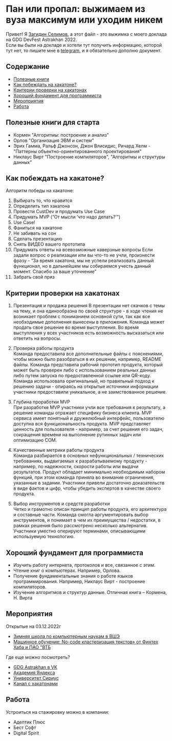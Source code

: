 # Пан или пропал: выжимаем из вуза максимум или уходим никем

Привет! Я [Загидин Селимов](https://seljmov.github.io), а этот файл - это выжимка с моего доклада на GDG DevFest Astrakhan 2022.  
Если вы были на докладе и хотели тут получить информацию, которой тут нет, то пишите мне в [telegram](seljmov.t.me), и я обязательно дополню документ.

## Содержание 

- [Полезные книги](#books)
- [Как побеждать на хакатоне?](#win_alg)
- [Критерии проверки на хакатонах](#win_criteria)
- [Хороший фундамент для программиста](#prog_base)
- [Мероприятия](#events)
- [Работа](#work)

## <a name="books"></a>Полезные книги для старта

- Кормен "Алгоритмы: построение и анализ"
- Орлов "Организация ЭВМ и систем"
- Эрих Гамма, Ральф Джонсон, Джон Влисидис, Ричард Хелм - "Паттерны объектно-ориентированного проектирования"
- Никлаус Вирт "Построение компиляторов", "Алгоритмы и структуры данных"


## <a name="win_alg"></a>Как побеждать на хакатоне?

Алгоритм победы на хакатоне:
1. Выбирать то, что нравится
2. Определить тип хакатона
3. Провести CustDev и продумать Use Case
4. Придумать MVP (“От мысли ‘что надо делать?’”)
5. Use Case!
6. Фаниться на хакатоне
7. Не забивать на сон
8. Сделать презентацию
9. Снять ВИДЕО вашего прототипа
10. Придумать ответы на всевозможные каверзные вопросы
Если задали вопрос о реализации или вы что-то не учли, произнести фразу - “За время хакатона, мы не успели реализовать данный функционал, но в дальнейшем мы собираемся учесть данный момент. Спасибо за ваше уточнение”
11. Забрать свой приз


## <a name="win_criteria"></a>Критерии проверки на хакатонах

1. Презентация и продажа решения 
В презентации нет скачков с темы на тему, и она единообразна по своей структуре - в ходе чтения не возникает проблем с пониманием основной сути, так как все необходимые дополнения вынесены в приложения. Команда может продать свое решение во время выступления. Во время выступления у всех участников есть возможность высказаться или ответить на вопросы.

2. Проверка работы продукта  
Команда предоставила все дополнительные файлы с пояснениями, чтобы можно было разобраться в их решении, например, README файлы. Команда представила рабочий прототип продукта, который может быть проверен либо с использованием реальных данных либо путем запуска по предоставленной ссылке или QR-коду. Команда использовала оригинальный, но правильный подход к решению задачи - опираясь на открытые источники информации участники предоставили уникальное, а не заимствованное решение.

3. Глубина проработки MVP  
При разработке MVP участники учли все требования к результату, а решение команды отражает специфику бизнеса клиента. MVP сервиса имеет понятный и дружелюбный интерфейс, пользователю доступна вся функциональность продукта. MVP представляет ценность для пользователя - например, за счет решения его задач, сокращения времени на выполнение рутинных задач или оптимизацию COM.

4. Качественные метрики работы продукта  
Команда разбирается в основных нефункциональных / технических требованиях, выдвигаемых к разрабатываемому продукту - например, по надежности, скорости работы или выдачи результатов. Продукт обладает минимально необходимым набором функций, при этом команда приняла во внимание ограничения, указанные в задании. Участники привели достаточно доказательств в виде фактов и цифр, чтобы убедить экспертов в качестве своего продукта.


5. Выбор инструментов и средств разработки  
Четко и грамотно описан принцип работы продукта, его архитектура и составные части. Команда смогла аргументировать выбор инструментов, и понимает в чем их преимущества / недостатки, в рамках решения было рассмотрено несколько альтернатив. Участники уместно оперируют терминами, описывающими используемую технологию.


## <a name="prog_base"></a>Хороший фундамент для программиста

- Изучить работу интернета, протоколов и все, связанное с этим.
- Чтение книг о компьютерах. Например, Орлова.
- Получение фундаментальные знания о работе языков программирования. Например, Никлаус Вирт - построение компиляторов.
- Изучение алгоритмов и структур данные. Отличная книга – Кормена, Н. Вирта


## <a name="events"></a>Мероприятия

Открытые на 03.12.2022г
- [Зимняя школа по компьютерным наукам в ВШЭ](https://www.hse.ru/winter/cs-2023/?roistat_visit=5928323)
- [Машинное обучение: No-code кластеризация текстов» от Финтех Хаба и ПАО "ВТБ](https://nlp.fintechhub.ru)

Где еще можно посмотреть?
- [GDG Astrakhan в VK](https://vk.com/gdgastra)
- [Академия Яндекса](https://academy.yandex.ru)
- [Университет Сириус](https://siriusuniversity.ru/education/educational-modules-and-activities?open=8&programs=12&archive=12#12)
- [Канал с хакатонами](https://t.me/codenrock_support)


## <a name="work"></a>Работа

Устроиться на стажировку можно в компании:
- Адептик Плюс
- Бест Софт
- Digital Spirit